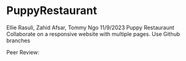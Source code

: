 # PuppyRestaurant

Ellie Rasuli, Zahid Afsar, Tommy Ngo
11/9/2023
Puppy Restauraunt
Collaborate on a responsive website with multiple pages. Use Github branches

Peer Review:
